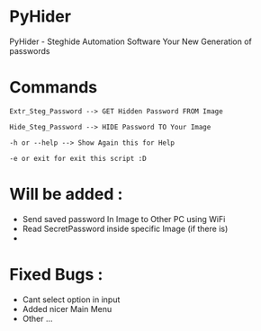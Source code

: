 # PyHider
PyHider - Steghide Automation Software
Your New Generation of passwords

# Commands
```
Extr_Steg_Password --> GET Hidden Password FROM Image
```
```
Hide_Steg_Password --> HIDE Password TO Your Image
```
```
-h or --help --> Show Again this for Help       
```
```
-e or exit for exit this script :D
```
# Will be added :
- Send saved password In Image to Other PC using WiFi
- Read SecretPassword inside specific Image (if there is)
- 

# Fixed Bugs :
- Cant select option in input
- Added nicer Main Menu
- Other ...

